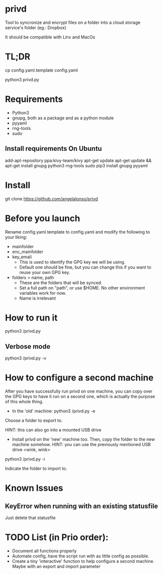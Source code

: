 # privd
Tool to syncronize and encrypt files on a folder into a cloud storage service's folder (eg.: Dropbox)

It should be compatible with Linx and MacOs

# TL;DR

cp config.yaml.template config.yaml

python3 privd.py

# Requirements
- Python3
- gnupg, both as a package and as a python module
- pyyaml
- rng-tools
- sudo

## Install requirements On Ubuntu
add-apt-repository ppa:kivy-team/kivy
apt-get update
apt-get update && apt-get install gnupg python3 rng-tools sudo
pip3 install gnupg pyyaml 

# Install
git clone https://github.com/angelalonso/privd

# Before you launch

Rename config.yaml.template to config.yaml and modify the following to your liking:
- mainfolder
- enc_mainfolder
- key_email
  - This is used to identify the GPG key we will be using. 
  - Default one should be fine, but you can change this if you want to reuse your own GPG key.
- folders > name, path
  - These are the folders that will be synced.
  - Set a full path on "path", or use $HOME. No other environment variables work for now.
  - Name is irrelevant

# How to run it

python3 <path where you cloned this repo>/privd.py

## Verbose mode

python3 <path where you cloned this repo>/privd.py -v

# How to configure a second machine

After you have successfully run privd on one machine, you can copy over the GPG keys to have it run on a second one, which is actually the purpose of this whole thing.

- In the 'old' machine:
python3 <path where you cloned this repo>/privd.py -e

Choose a folder to export to. 

HINT: this can also go into a mounted USB drive <wink>

- Install privd on the 'new' machine too.
Then, copy the folder to the new machine somehow.
HINT: you can use the previously mentioned USB drive <wink, wink>

python3 <path where you cloned this repo>/privd.py -i

Indicate the folder to import to.


# Known Issues

## KeyError when running with an existing statusfile
Just delete that statusfile

# TODO List (in Prio order):

- Document all functions properly
- Automate config, have the script run with as little config as possible.
- Create a tiny 'interactive' function to help configure a second machine. Maybe with an export and import parameter

